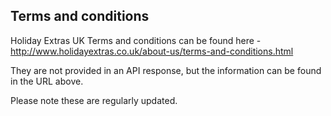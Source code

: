 ## Terms and conditions

Holiday Extras UK Terms and conditions can be found here - http://www.holidayextras.co.uk/about-us/terms-and-conditions.html

They are not provided in an API response, but the information can be found in the URL above.

Please note these are regularly updated.
